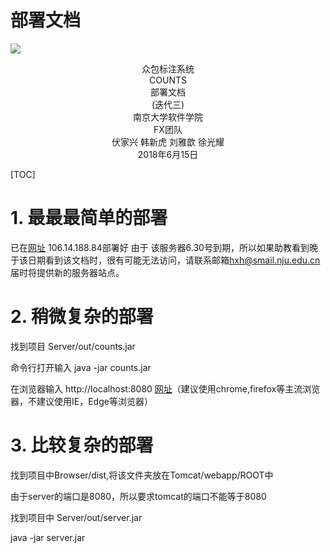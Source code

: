 # 部署文档

![](D:/COUNTS_Phase_III_docs/logo.png)

<center>众包标注系统</center>

<center>COUNTS </center>

<center>部署文档</center>

<center>(迭代三)</center>

<center>南京大学软件学院</center>

<center>FX团队</center>

<center>伏家兴 韩新虎 刘雅歆 徐光耀</center>

<center>2018年6月15日</center>

[TOC]

# 1. 最最最简单的部署

已在[网址](106.14.188.84) 106.14.188.84部署好 由于 该服务器6.30号到期，所以如果助教看到晚于该日期看到该文档时，很有可能无法访问，请联系邮箱<hxh@smail.nju.edu.cn> 届时将提供新的服务器站点。

# 2. 稍微复杂的部署

找到项目 Server/out/counts.jar

命令行打开输入  java -jar counts.jar

在浏览器输入 http://localhost:8080 [网址](http://localhost:8080)（建议使用chrome,firefox等主流浏览器，不建议使用IE，Edge等浏览器）

# 3. 比较复杂的部署

找到项目中Browser/dist,将该文件夹放在Tomcat/webapp/ROOT中

由于server的端口是8080，所以要求tomcat的端口不能等于8080

找到项目中 Server/out/server.jar

java -jar server.jar





